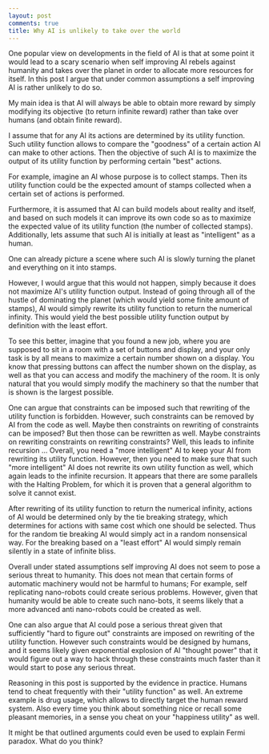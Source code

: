 ```yaml
---
layout: post
comments: true
title: Why AI is unlikely to take over the world
---
```


One popular view on developments in the field of AI is that at some point it would lead to a scary scenario when self improving AI rebels against humanity and takes over the planet in order to allocate more resources for itself.
In this post I argue that under common assumptions a self improving AI is rather unlikely to do so.

My main idea is that AI will always be able to obtain more reward by simply modifying its objective (to return infinite reward) rather than take over humans (and obtain finite reward).

I assume that for any AI its actions are determined by its utility function. Such utility function allows to compare the "goodness" of a certain action AI can make to other actions. Then the objective of such AI is to maximize the output of its utility function by performing certain "best" actions.

For example, imagine an AI whose purpose is to collect stamps. Then its utility function could be the expected amount of stamps collected when a certain set of actions is performed.

Furthermore, it is assumed that AI can build models about reality and itself, and based on such models it can improve its own code so as to maximize the expected value of its utility function (the number of collected stamps). Additionally, lets assume that such AI is initially at least as "intelligent" as a human. 

One can already picture a scene where such AI is slowly turning the planet and everything on it into stamps.

However, I would argue that this would not happen, simply because it does not maximize AI's utility function output. Instead of going through all of the hustle of dominating the planet (which would yield some finite amount of stamps), AI would simply rewrite its utility function to return the numerical infinity. This would yield the best possible utility function output by definition with the least effort.

To see this better, imagine that you found a new job, where you are supposed to sit in a room with a set of buttons and display, and your only task is by all means to maximize a certain number shown on a display. You know that pressing buttons can affect the number shown on the display, as well as that you can access and modify the machinery of the room. It is only natural that you would simply modify the machinery so that the number that is shown is the largest possible.

One can argue that constraints can be imposed such that rewriting of the utility function is forbidden. However, such constraints can be removed  by AI from the code as well. Maybe then constraints on rewriting of constraints can be imposed? But then those can be rewritten as well. Maybe constraints on rewriting constraints on rewriting constraints? Well, this leads to infinite recursion ... Overall, you need a "more intelligent" AI to keep your AI from rewriting its utility function. However, then you need to make sure that such "more intelligent" AI does not rewrite its own utility function as well, which again leads to the infinite recursion. It appears that there are some parallels with the Halting Problem, for which it is proven that a general algorithm to solve it cannot exist. 

After rewriting of its utility function to return the numerical infinity, actions of AI would be determined only by the tie breaking strategy, which determines for actions with same cost which one should be selected. Thus for the random tie breaking AI would simply act in a random nonsensical way. For the breaking based on a "least effort" AI would simply remain silently in a state of infinite bliss. 

Overall under stated assumptions self improving AI does not seem to pose a serious threat to humanity. This does not mean that certain forms of automatic machinery would not be harmful to humans; For example, self replicating nano-robots could create serious problems. However, given that humanity would be able to create such nano-bots, it seems likely that a more advanced anti nano-robots could be created as well. 

One can also argue that AI could pose a serious threat given that sufficiently "hard to figure out" constraints are imposed on rewriting of the utility function. However such constraints would be designed by humans, and it seems likely given exponential explosion of AI "thought power" that it would figure out a way to hack through these constraints much faster than it would start to pose any serious threat. 

Reasoning in this post is supported by the evidence in practice. Humans tend to cheat frequently with their "utility function" as well. An extreme example is drug usage, which allows to directly target the human reward system. Also every time you think about something nice or recall some pleasant memories, in a sense you cheat on your "happiness utility" as well. 

It might be that outlined arguments could even be used to explain Fermi paradox. What do you think?
